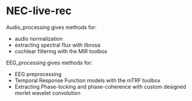 # NEC-live-rec

Audio_processing gives methods for:
* audio normalization
* extracting spectral flux with librosa
* cochlear filtering with the MIR toolbox

EEG_processing gives methods for:
* EEG preprocessing
* Temporal Response Function models with the mTRF toolbox
* Extracting Phase-locking and phase-coherence with custom designed morlet wavelet convolution 
